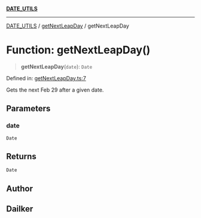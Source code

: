 [**DATE_UTILS**](../../README.md)

***

[DATE_UTILS](../../README.md) / [getNextLeapDay](../README.md) / getNextLeapDay

# Function: getNextLeapDay()

> **getNextLeapDay**(`date`): `Date`

Defined in: [getNextLeapDay.ts:7](https://github.com/dailker/everyutil/blob/8aea75a123d1c8f9816646c45d1769cd1efa4eac/src/date/getNextLeapDay.ts#L7)

Gets the next Feb 29 after a given date.

## Parameters

### date

`Date`

## Returns

`Date`

## Author

## Dailker
